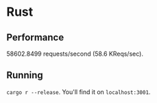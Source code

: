 # Rust

## Performance
58602.8499 requests/second (58.6 KReqs/sec).

## Running
`cargo r --release`. You'll find it on `localhost:3001`.